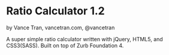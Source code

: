 # Ratio Calculator 1.2

by Vance Tran, vancetran.com, @vancetran

A super simple ratio calculator written with jQuery, HTML5, and CSS3(SASS).
Built on top of Zurb Foundation 4.
